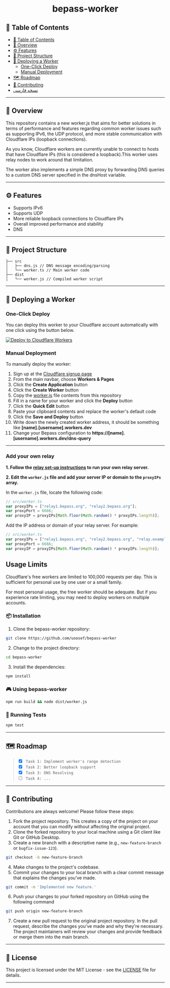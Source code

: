﻿<div align="center">
<h1 align="center">
bepass-worker
</h1>
</div>


## 📒 Table of Contents
- [📒 Table of Contents](#-table-of-contents)
- [📍 Overview](#-overview)
- [⚙️ Features](#️-features)
- [📂 Project Structure](#-project-structure)
- [🚀 Deploying a Worker](#-deploying-a-worker)
  - [One-Click Deploy](#one-click-deploy)
  - [Manual Deployment](#manual-deployment)
- [🗺 Roadmap](#-roadmap)
- [🤝 Contributing](#-contributing)
- [نسخه فارسی](https://github.com/ErfanTech/bepass-worker/blob/main/README-FA.md)

---


## 📍 Overview

This repository contains a new worker.js that aims for better solutions in terms of performance and features regarding common worker issues such as supporting IPv6, the UDP protocol, and more stable communication with Cloudflare IPs (loopback connections).

As you know, Cloudflare workers are currently unable to connect to hosts that have Cloudflare IPs (this is considered a loopback).This worker uses relay nodes to work around that limitation.

The worker also implements a simple DNS proxy by forwarding DNS queries to a custom DNS server specified in the dnsHost variable.

---

## ⚙️ Features

- Supports IPv6
- Supports UDP
- More reliable loopback connections to Cloudflare IPs 
- Overall improved performance and stability
- DNS

---


## 📂 Project Structure

```
├── src
│   ├── dns.js // DNS message encoding/parsing 
│   └── worker.ts // Main worker code
├── dist
│   └──	worker.js // Compiled worker script
```


---


## 🚀 Deploying a Worker

### One-Click Deploy

You can deploy this worker to your Cloudflare account automatically with one click using the button below.

[![Deploy to Cloudflare Workers](https://deploy.workers.cloudflare.com/button)](https://deploy.workers.cloudflare.com/?url=https://github.com/user/bepass-worker)

### Manual Deployment 

To manually deploy the worker:

1. Sign up at the [Cloudflare signup page](https://www.cloudflare.com/sign-up)
2. From the main navbar, choose **Workers & Pages**
3. Click the **Create Application** button
4. Click the **Create Worker** button
5. Copy the [worker.js](https://github.com/uoosef/bepass-worker/blob/main/dist/worker.js) file contents from this repository
6. Fill in a name for your worker and click the **Deploy** button
7. Click the **Quick Edit** button
8. Paste your clipboard contents and replace the worker's default code
9. Click the **Save and Deploy** button
10. Write down the newly created worker address, it should be something like **[name].[username].workers.dev**
11. Change your Bepass configuration to **https://[name].[username].workers.dev/dns-query**
   --- 
### Add your own relay

**1. Follow the [relay set-up instructions](https://github.com/uoosef/cf-bepass#how-to-share-my-node-becoming-a-volunteer-maintainer) to run your own relay server.**

**2. Edit the `worker.js` file and add your server IP or domain to the `proxyIPs` array.**

In the `worker.js` file, locate the following code:

```js
// src/worker.ts
var proxyIPs = ["relay1.bepass.org", "relay2.bepass.org"];
var proxyPort = 6666;
var proxyIP = proxyIPs[Math.floor(Math.random() * proxyIPs.length)];
```

Add the IP address or domain of your relay server. For example:

```js
// src/worker.ts
var proxyIPs = ["relay1.bepass.org", "relay2.bepass.org", "relay.example.com", "123.45.67.89"]; // Add your server IP/domain here
var proxyPort = 6666;
var proxyIP = proxyIPs[Math.floor(Math.random() * proxyIPs.length)];
```

## Usage Limits

Cloudflare's free workers are limited to 100,000 requests per day. This is sufficient for personal use by one user or a small family. 

For most personal usage, the free worker should be adequate. But if you experience rate limiting, you may need to deploy workers on multiple accounts.
    

### 📦 Installation

1. Clone the bepass-worker repository:
```sh
git clone https://github.com/uoosef/bepass-worker
```

2. Change to the project directory:
```sh
cd bepass-worker
```

3. Install the dependencies:
```sh
npm install
```

### 🎮 Using bepass-worker

```sh
npm run build && node dist/worker.js
```

### 🧪 Running Tests
```sh
npm test
```

---


## 🗺 Roadmap

> - [X] `Task 1: Implement worker's range detection`
> - [X] `Task 2: Better loopback support`
> - [X] `Task 3: DNS Resolving`
> - [ ] `Task 4: ...`


---

## 🤝 Contributing

Contributions are always welcome! Please follow these steps:
1. Fork the project repository. This creates a copy of the project on your account that you can modify without affecting the original project.
2. Clone the forked repository to your local machine using a Git client like Git or GitHub Desktop.
3. Create a new branch with a descriptive name (e.g., `new-feature-branch` or `bugfix-issue-123`).
```sh
git checkout -b new-feature-branch
```
4. Make changes to the project's codebase.
5. Commit your changes to your local branch with a clear commit message that explains the changes you've made.
```sh
git commit -m 'Implemented new feature.'
```
6. Push your changes to your forked repository on GitHub using the following command
```sh
git push origin new-feature-branch
```
7. Create a new pull request to the original project repository. In the pull request, describe the changes you've made and why they're necessary.
The project maintainers will review your changes and provide feedback or merge them into the main branch.

---

## 📄 License

This project is licensed under the MIT License - see the [LICENSE](https://github.com/uoosef/bepass-worker/blob/main/LICENSE) file for details.

---
